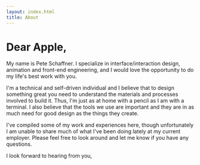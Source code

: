 ```yaml
---
layout: index.html
title: About
---
```


# Dear Apple,

My name is Pete Schaffner. I specialize in interface/interaction design,
animation and front-end engineering, and I would love the opportunity to do my
life's best work with you.

I'm a technical and self-driven individual and I believe that to design something
great you need to understand the materials and processes involved to build it.
Thus, I'm just as at home with a pencil as I am with a terminal. I also believe
that the tools we use are important and they are in as much need for good design as the things
they create.

I've compiled some of my work and experiences here, though unfortunately I am
unable to share much of what I've been doing lately at my current employer.
Please feel free to look around and let me know if you have any questions.

I look forward to hearing from you,
